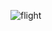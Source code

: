 ![flight](https://user-images.githubusercontent.com/20558188/180727443-7e0f0759-0a18-43df-945c-0d44c1c1e0ff.png)
